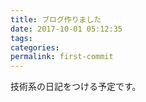 ```yaml
---
title: ブログ作りました
date: 2017-10-01 05:12:35
tags:
categories:
permalink: first-commit
---
```


技術系の日記をつける予定です。

<!-- more -->
